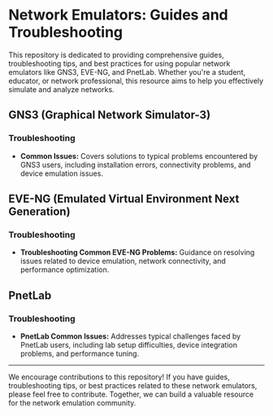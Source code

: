 # Network Emulators: Guides and Troubleshooting

This repository is dedicated to providing comprehensive guides, troubleshooting tips, and best practices for using popular network emulators like GNS3, EVE-NG, and PnetLab. Whether you're a student, educator, or network professional, this resource aims to help you effectively simulate and analyze networks.

## GNS3 (Graphical Network Simulator-3)

### Troubleshooting
- **Common Issues:** Covers solutions to typical problems encountered by GNS3 users, including installation errors, connectivity problems, and device emulation issues.
  
## EVE-NG (Emulated Virtual Environment Next Generation)

### Troubleshooting
- **Troubleshooting Common EVE-NG Problems:** Guidance on resolving issues related to device emulation, network connectivity, and performance optimization.

## PnetLab

### Troubleshooting
- **PnetLab Common Issues:** Addresses typical challenges faced by PnetLab users, including lab setup difficulties, device integration problems, and performance tuning.
---

We encourage contributions to this repository! If you have guides, troubleshooting tips, or best practices related to these network emulators, please feel free to contribute. Together, we can build a valuable resource for the network emulation community.

